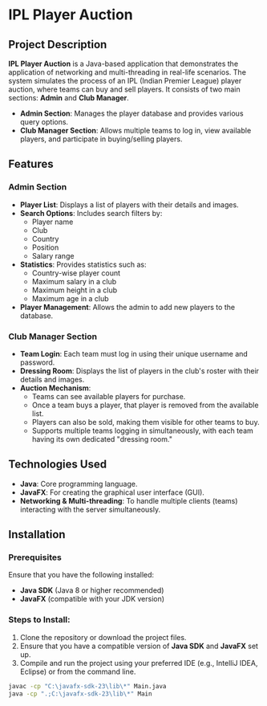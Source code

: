 # IPL Player Auction

## Project Description

**IPL Player Auction** is a Java-based application that demonstrates the application of networking and multi-threading in real-life scenarios. The system simulates the process of an IPL (Indian Premier League) player auction, where teams can buy and sell players. It consists of two main sections: **Admin** and **Club Manager**.

- **Admin Section**: Manages the player database and provides various query options.
- **Club Manager Section**: Allows multiple teams to log in, view available players, and participate in buying/selling players.

## Features

### Admin Section
- **Player List**: Displays a list of players with their details and images.
- **Search Options**: Includes search filters by:
  - Player name
  - Club
  - Country
  - Position
  - Salary range
- **Statistics**: Provides statistics such as:
  - Country-wise player count
  - Maximum salary in a club
  - Maximum height in a club
  - Maximum age in a club
- **Player Management**: Allows the admin to add new players to the database.

### Club Manager Section
- **Team Login**: Each team must log in using their unique username and password.
- **Dressing Room**: Displays the list of players in the club's roster with their details and images.
- **Auction Mechanism**: 
  - Teams can see available players for purchase.
  - Once a team buys a player, that player is removed from the available list.
  - Players can also be sold, making them visible for other teams to buy.
  - Supports multiple teams logging in simultaneously, with each team having its own dedicated "dressing room."

## Technologies Used

- **Java**: Core programming language.
- **JavaFX**: For creating the graphical user interface (GUI).
- **Networking & Multi-threading**: To handle multiple clients (teams) interacting with the server simultaneously.

## Installation

### Prerequisites
Ensure that you have the following installed:

- **Java SDK** (Java 8 or higher recommended)
- **JavaFX** (compatible with your JDK version)

### Steps to Install:
1. Clone the repository or download the project files.
2. Ensure that you have a compatible version of **Java SDK** and **JavaFX** set up.
3. Compile and run the project using your preferred IDE (e.g., IntelliJ IDEA, Eclipse) or from the command line.

```bash
javac -cp "C:\javafx-sdk-23\lib\*" Main.java
java -cp ".;C:\javafx-sdk-23\lib\*" Main


